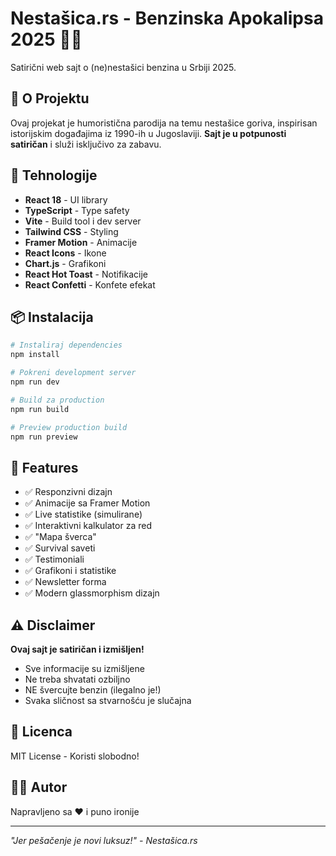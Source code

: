 # Nestašica.rs - Benzinska Apokalipsa 2025 🚗💨

Satirični web sajt o (ne)nestašici benzina u Srbiji 2025.

## 🎯 O Projektu

Ovaj projekat je humoristična parodija na temu nestašice goriva, inspirisan istorijskim događajima iz 1990-ih u Jugoslaviji. **Sajt je u potpunosti satiričan** i služi isključivo za zabavu.

## 🚀 Tehnologije

- **React 18** - UI library
- **TypeScript** - Type safety
- **Vite** - Build tool i dev server
- **Tailwind CSS** - Styling
- **Framer Motion** - Animacije
- **React Icons** - Ikone
- **Chart.js** - Grafikoni
- **React Hot Toast** - Notifikacije
- **React Confetti** - Konfete efekat

## 📦 Instalacija

```bash
# Instaliraj dependencies
npm install

# Pokreni development server
npm run dev

# Build za production
npm run build

# Preview production build
npm run preview
```

## 🎨 Features

- ✅ Responzivni dizajn
- ✅ Animacije sa Framer Motion
- ✅ Live statistike (simulirane)
- ✅ Interaktivni kalkulator za red
- ✅ "Mapa šverca" 
- ✅ Survival saveti
- ✅ Testimoniali
- ✅ Grafikoni i statistike
- ✅ Newsletter forma
- ✅ Modern glassmorphism dizajn

## ⚠️ Disclaimer

**Ovaj sajt je satiričan i izmišljen!**

- Sve informacije su izmišljene
- Ne treba shvatati ozbiljno
- NE švercujte benzin (ilegalno je!)
- Svaka sličnost sa stvarnošću je slučajna

## 📄 Licenca

MIT License - Koristi slobodno!

## 👨‍💻 Autor

Napravljeno sa ❤️ i puno ironije

---

*"Jer pešačenje je novi luksuz!" - Nestašica.rs*
